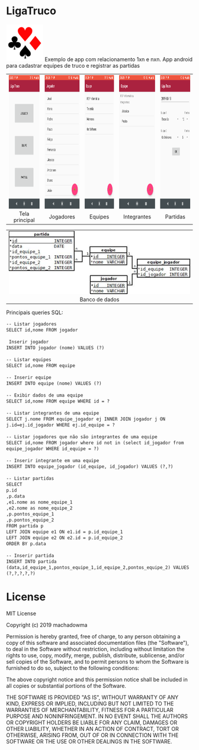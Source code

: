# LigaTruco
<img src="https://github.com/machadowma/LigaTruco/blob/master/ligatruco.png" width=100 heigth=100>
Exemplo de app com relacionamento 1xn e nxn. App android para cadastrar equipes de truco e registrar as partidas

<table>
<tr align=center>
<td><img src="https://github.com/machadowma/LigaTruco/blob/master/main.png" align="left" height="360" width="180" ></td>
<td><img src="jogador.png" align="left" height="360" width="180" ></td>
<td><img src="equipe.png" align="left" height="360" width="180" ></td>
<td><img src="integrantes.png" align="left" height="360" width="180" ></td>
<td><img src="partida.png" align="left" height="360" width="180" ></td>
</tr>
<tr align=center>
<td>Tela principal</td>
<td>Jogadores</td>
<td>Equipes</td>
<td>Integrantes</td>
<td>Partidas</td>
</tr>
</table>

<table>
<tr align=center>
<td><img src="https://github.com/machadowma/LigaTruco/blob/master/Diagrama.jpg" align="left"></td>
</tr>
<tr align=center>
<td>Banco de dados</td>
</tr>
</table>

Principais queries SQL:
```
-- Listar jogadores
SELECT id,nome FROM jogador

 Inserir jogador
INSERT INTO jogador (nome) VALUES (?)

-- Listar equipes
SELECT id,nome FROM equipe

-- Inserir equipe
INSERT INTO equipe (nome) VALUES (?)

-- Exibir dados de uma equipe
SELECT id,nome FROM equipe WHERE id = ?

-- Listar integrantes de uma equipe
SELECT j.nome FROM equipe_jogador ej INNER JOIN jogador j ON j.id=ej.id_jogador WHERE ej.id_equipe = ?

-- Listar jogadores que não são integrantes de uma equipe
SELECT id,nome FROM jogador where id not in (select id_jogador from equipe_jogador WHERE id_equipe = ?)

-- Inserir integrante em uma equipe
INSERT INTO equipe_jogador (id_equipe, id_jogador) VALUES (?,?)

-- Listar partidas
SELECT
p.id
,p.data
,e1.nome as nome_equipe_1
,e2.nome as nome_equipe_2
,p.pontos_equipe_1
,p.pontos_equipe_2
FROM partida p
LEFT JOIN equipe e1 ON e1.id = p.id_equipe_1
LEFT JOIN equipe e2 ON e2.id = p.id_equipe_2
ORDER BY p.data

-- Inserir partida
INSERT INTO partida (data,id_equipe_1,pontos_equipe_1,id_equipe_2,pontos_equipe_2) VALUES (?,?,?,?,?)
```

# License

MIT License

Copyright (c) 2019 machadowma

Permission is hereby granted, free of charge, to any person obtaining a copy
of this software and associated documentation files (the "Software"), to deal
in the Software without restriction, including without limitation the rights
to use, copy, modify, merge, publish, distribute, sublicense, and/or sell
copies of the Software, and to permit persons to whom the Software is
furnished to do so, subject to the following conditions:

The above copyright notice and this permission notice shall be included in all
copies or substantial portions of the Software.

THE SOFTWARE IS PROVIDED "AS IS", WITHOUT WARRANTY OF ANY KIND, EXPRESS OR
IMPLIED, INCLUDING BUT NOT LIMITED TO THE WARRANTIES OF MERCHANTABILITY,
FITNESS FOR A PARTICULAR PURPOSE AND NONINFRINGEMENT. IN NO EVENT SHALL THE
AUTHORS OR COPYRIGHT HOLDERS BE LIABLE FOR ANY CLAIM, DAMAGES OR OTHER
LIABILITY, WHETHER IN AN ACTION OF CONTRACT, TORT OR OTHERWISE, ARISING FROM,
OUT OF OR IN CONNECTION WITH THE SOFTWARE OR THE USE OR OTHER DEALINGS IN THE
SOFTWARE.
